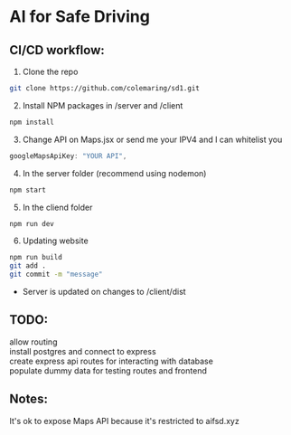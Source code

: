 # AI for Safe Driving

## CI/CD workflow:

1. Clone the repo

```bash
git clone https://github.com/colemaring/sd1.git
```

2. Install NPM packages in /server and /client

```bash
npm install
```

3. Change API on Maps.jsx or send me your IPV4 and I can whitelist you

```java
googleMapsApiKey: "YOUR API",
```

4. In the server folder (recommend using nodemon)

```bash
npm start
```

5. In the cliend folder

```bash
npm run dev
```

6. Updating website

```bash
npm run build
git add .
git commit -m "message"
```

- Server is updated on changes to /client/dist <br>

## TODO:

allow routing <br>
install postgres and connect to express <br>
create express api routes for interacting with database <br>
populate dummy data for testing routes and frontend <br>

## Notes:

It's ok to expose Maps API because it's restricted to aifsd.xyz <br>
